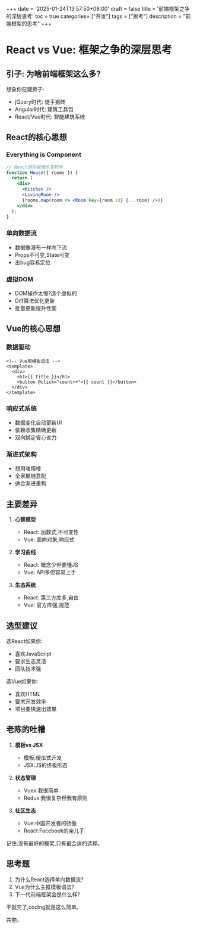 +++
date = '2025-01-24T13:57:50+08:00'
draft = false
title = '前端框架之争的深层思考'
toc = true
categories= ["开发"]
tags = ["思考"]
description = "前端框架的思考"
+++

# React vs Vue: 框架之争的深层思考

## 引子: 为啥前端框架这么多?

想象你在建房子:
- jQuery时代: 徒手搬砖
- Angular时代: 建筑工具包
- React/Vue时代: 智能建筑系统

## React的核心思想

### Everything is Component
```jsx
// React组件就像乐高积木
function House({ rooms }) {
  return (
    <div>
      <Kitchen />
      <LivingRoom />
      {rooms.map(room => <Room key={room.id} {...room} />)}
    </div>
  );
}
```

### 单向数据流
- 数据像瀑布一样向下流
- Props不可变,State可变
- 出bug容易定位

### 虚拟DOM
- DOM操作太慢?造个虚拟的
- Diff算法优化更新
- 批量更新提升性能

## Vue的核心思想

### 数据驱动
```vue
<!-- Vue用模板语法 -->
<template>
  <div>
    <h1>{{ title }}</h1>
    <button @click="count++">{{ count }}</button>
  </div>
</template>
```

### 响应式系统
- 数据变化自动更新UI
- 依赖收集精确更新
- 双向绑定省心省力

### 渐进式架构
- 想用啥用啥
- 全家桶随意配
- 适合渐进重构

## 主要差异

1. **心智模型**
   - React: 函数式,不可变性
   - Vue: 面向对象,响应式

2. **学习曲线**
   - React: 概念少但要懂JS
   - Vue: API多但容易上手

3. **生态系统**
   - React: 第三方库多,自由
   - Vue: 官方库强,规范

## 选型建议

选React如果你:
- 喜欢JavaScript
- 要求生态灵活
- 团队技术强

选Vue如果你:
- 喜欢HTML
- 要求开发效率
- 项目要快速出效果

## 老陈的吐槽

1. **模板vs JSX**
   - 模板:傻瓜式开发
   - JSX:JS的终极形态

2. **状态管理**
   - Vuex:我很简单
   - Redux:我很复杂但我有原则

3. **社区生态**
   - Vue:中国开发者的骄傲
   - React:Facebook的亲儿子

记住:没有最好的框架,只有最合适的选择。

## 思考题
1. 为什么React选择单向数据流?
2. Vue为什么主推模板语法?
3. 下一代前端框架会是什么样?

干就完了,coding就是这么简单。

共勉。
